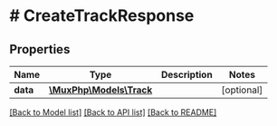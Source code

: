 # # CreateTrackResponse

## Properties

Name | Type | Description | Notes
------------ | ------------- | ------------- | -------------
**data** | [**\MuxPhp\Models\Track**](.md) |  | [optional] 

[[Back to Model list]](../../README.md#documentation-for-models) [[Back to API list]](../../README.md#documentation-for-api-endpoints) [[Back to README]](../../README.md)


